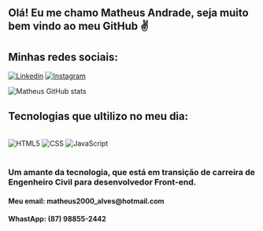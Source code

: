 ## Olá! Eu me chamo Matheus Andrade, seja muito bem vindo ao meu GitHub ✌️

## Minhas redes sociais:
[![Linkedin](https://img.shields.io/badge/LinkedIn-0077B5?style=for-the-badge&logo=linkedin&logoColor=white)](https://www.linkedin.com/in/matheus-alves-andrade-77199a224/)
[![Instagram](https://img.shields.io/badge/Instagram-E4405F?style=for-the-badge&logo=instagram&logoColor=white)](https://www.instagram.com/matheus.andrade.a/)

![Matheus GitHub stats](https://github-readme-stats.vercel.app/api?username=Matheus-AA&show_icons=true&theme=dark)

## Tecnologias que ultilizo no meu dia: 

<div style="display: inline_block"><br>
    <img aling="center" alt="HTML5" src="https://img.shields.io/badge/HTML5-E34F26?style=for-the-badge&logo=html5&logoColor=white">
    <img aling="center" alt="CSS" src="https://img.shields.io/badge/CSS3-1572B6?style=for-the-badge&logo=css3&logoColor=white">
    <img aling="center" alt="JavaScript" src="https://img.shields.io/badge/JavaScript-F7DF1E?style=for-the-badge&logo=javascript&logoColor=black">
</div><br>

<h3>Um amante da tecnologia, que está em transição de carreira de Engenheiro Civil para desenvolvedor Front-end.</h3>

<h4>Meu email: matheus2000_alves@hotmail.com</h4>
<h4>WhastApp: (87) 98855-2442</h4>


